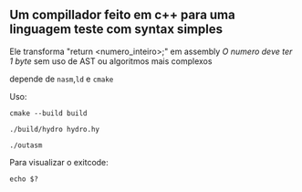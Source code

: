 ## Um compillador feito em c++ para uma linguagem teste com syntax simples

Ele transforma "return <numero_inteiro>;" em assembly
_O numero deve ter 1 byte_
sem uso de AST ou algoritmos mais complexos

depende de `nasm`,`ld` e `cmake`

Uso:

`cmake --build build`

`./build/hydro hydro.hy`

`./outasm` 

Para visualizar o exitcode:

`echo $?`
